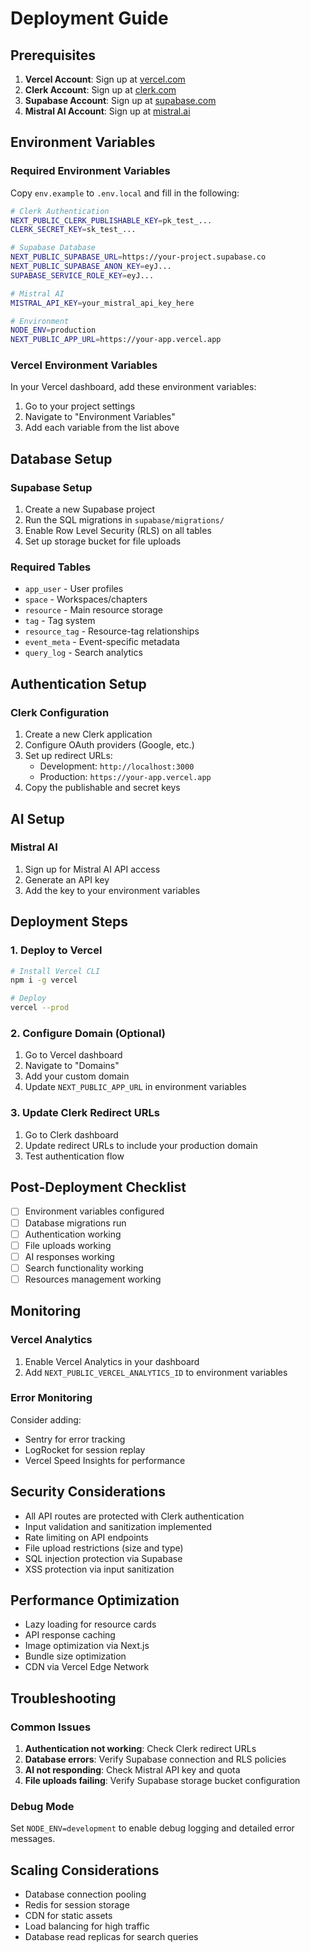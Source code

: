 # Deployment Guide

## Prerequisites

1. **Vercel Account**: Sign up at [vercel.com](https://vercel.com)
2. **Clerk Account**: Sign up at [clerk.com](https://clerk.com)
3. **Supabase Account**: Sign up at [supabase.com](https://supabase.com)
4. **Mistral AI Account**: Sign up at [mistral.ai](https://mistral.ai)

## Environment Variables

### Required Environment Variables

Copy `env.example` to `.env.local` and fill in the following:

```bash
# Clerk Authentication
NEXT_PUBLIC_CLERK_PUBLISHABLE_KEY=pk_test_...
CLERK_SECRET_KEY=sk_test_...

# Supabase Database
NEXT_PUBLIC_SUPABASE_URL=https://your-project.supabase.co
NEXT_PUBLIC_SUPABASE_ANON_KEY=eyJ...
SUPABASE_SERVICE_ROLE_KEY=eyJ...

# Mistral AI
MISTRAL_API_KEY=your_mistral_api_key_here

# Environment
NODE_ENV=production
NEXT_PUBLIC_APP_URL=https://your-app.vercel.app
```

### Vercel Environment Variables

In your Vercel dashboard, add these environment variables:

1. Go to your project settings
2. Navigate to "Environment Variables"
3. Add each variable from the list above

## Database Setup

### Supabase Setup

1. Create a new Supabase project
2. Run the SQL migrations in `supabase/migrations/`
3. Enable Row Level Security (RLS) on all tables
4. Set up storage bucket for file uploads

### Required Tables

- `app_user` - User profiles
- `space` - Workspaces/chapters
- `resource` - Main resource storage
- `tag` - Tag system
- `resource_tag` - Resource-tag relationships
- `event_meta` - Event-specific metadata
- `query_log` - Search analytics

## Authentication Setup

### Clerk Configuration

1. Create a new Clerk application
2. Configure OAuth providers (Google, etc.)
3. Set up redirect URLs:
   - Development: `http://localhost:3000`
   - Production: `https://your-app.vercel.app`
4. Copy the publishable and secret keys

## AI Setup

### Mistral AI

1. Sign up for Mistral AI API access
2. Generate an API key
3. Add the key to your environment variables

## Deployment Steps

### 1. Deploy to Vercel

```bash
# Install Vercel CLI
npm i -g vercel

# Deploy
vercel --prod
```

### 2. Configure Domain (Optional)

1. Go to Vercel dashboard
2. Navigate to "Domains"
3. Add your custom domain
4. Update `NEXT_PUBLIC_APP_URL` in environment variables

### 3. Update Clerk Redirect URLs

1. Go to Clerk dashboard
2. Update redirect URLs to include your production domain
3. Test authentication flow

## Post-Deployment Checklist

- [ ] Environment variables configured
- [ ] Database migrations run
- [ ] Authentication working
- [ ] File uploads working
- [ ] AI responses working
- [ ] Search functionality working
- [ ] Resources management working

## Monitoring

### Vercel Analytics

1. Enable Vercel Analytics in your dashboard
2. Add `NEXT_PUBLIC_VERCEL_ANALYTICS_ID` to environment variables

### Error Monitoring

Consider adding:
- Sentry for error tracking
- LogRocket for session replay
- Vercel Speed Insights for performance

## Security Considerations

- All API routes are protected with Clerk authentication
- Input validation and sanitization implemented
- Rate limiting on API endpoints
- File upload restrictions (size and type)
- SQL injection protection via Supabase
- XSS protection via input sanitization

## Performance Optimization

- Lazy loading for resource cards
- API response caching
- Image optimization via Next.js
- Bundle size optimization
- CDN via Vercel Edge Network

## Troubleshooting

### Common Issues

1. **Authentication not working**: Check Clerk redirect URLs
2. **Database errors**: Verify Supabase connection and RLS policies
3. **AI not responding**: Check Mistral API key and quota
4. **File uploads failing**: Verify Supabase storage bucket configuration

### Debug Mode

Set `NODE_ENV=development` to enable debug logging and detailed error messages.

## Scaling Considerations

- Database connection pooling
- Redis for session storage
- CDN for static assets
- Load balancing for high traffic
- Database read replicas for search queries
